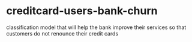 # creditcard-users-bank-churn
 classification model that will help the bank improve their services so that customers do not renounce their credit cards
